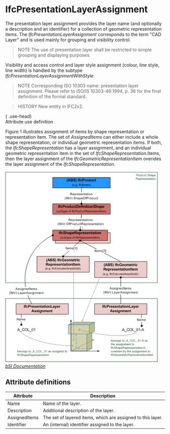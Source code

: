 IfcPresentationLayerAssignment
==============================
The presentation layer assignment provides the layer name (and optionally a
description and an identifier) for a collection of geometric representation
items. The _IfcPresentationLayerAssignment_ corresponds to the term "CAD
Layer" and is used mainly for grouping and visibility control.  
  
> NOTE  The use of presentation layer shall be restricted to simple grouping
> and displaying purposes.  
  
Visibility and access control and layer style assignment (colour, line style,
line width) is handled by the subtype
_IfcPresentationLayerAssignmentWithStyle_.  
  
> NOTE  Corresponding ISO 10303 name: presentation layer assignment. Please
> refer to ISO/IS 10303-46:1994, p. 36 for the final definition of the formal
> standard.  
  
> HISTORY  New entity in IFC2x2.  
  
{ .use-head}  
Attribute use definition  
  
Figure 1 illustrates assignment of items by shape representation or
representation item. The set of _AssignedItems_ can either include a whole
shape representation, or individual geometric representation items. If both,
the _IfcShapeRepresentation_ has a layer assignment, and an individual
geometric representation item in the set of _IfcShapeRepresentation_.Items,
then the layer assignment of the _IfcGeometricRepresentationItem_ overides the
layer assignment of the _IfcShapeRepresentation_.  
  
!["instantiation diagram"](../figures/ifcpresentationlayerassignment-fig1.png
"Figure 1 -- Presentation layer assignment")  
[ _bSI
Documentation_](https://standards.buildingsmart.org/IFC/DEV/IFC4_2/FINAL/HTML/schema/ifcpresentationorganizationresource/lexical/ifcpresentationlayerassignment.htm)


Attribute definitions
---------------------
| Attribute     | Description                                                 |
|---------------|-------------------------------------------------------------|
| Name          | Name of the layer.                                          |
| Description   | Additional description of the layer.                        |
| AssignedItems | The set of layered items, which are assigned to this layer. |
| Identifier    | An (internal) identifier assigned to the layer.             |

